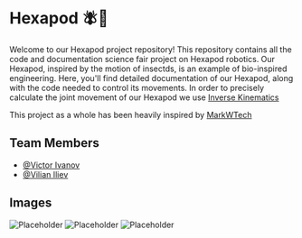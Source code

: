 
# Hexapod 🪰🤖

Welcome to our Hexapod project repository! This repository contains all the code and documentation science fair project on Hexapod robotics. Our Hexapod, inspired by the motion of insectds, is an example of bio-inspired engineering. Here, you'll find detailed documentation of our Hexapod, along with the code needed to control its movements. In order to precisely calculate the joint movement of our Hexapod we use [Inverse Kinematics](https://motion.cs.illinois.edu/RoboticSystems/InverseKinematics.html)

This project as a whole has been heavily inspired by [MarkWTech](https://motion.cs.illinois.edu/RoboticSystems/InverseKinematics.html) 


## Team Members

- [@Victor Ivanov](https://github.com/Vic2rious)
- [@Vilian Iliev](https://github.com/Vili2103)


## Images

![Placeholder](https://via.placeholder.com/468x300?text=App+Screenshot+Here)
![Placeholder](https://via.placeholder.com/468x300?text=App+Screenshot+Here)
![Placeholder](https://via.placeholder.com/468x300?text=App+Screenshot+Here)


